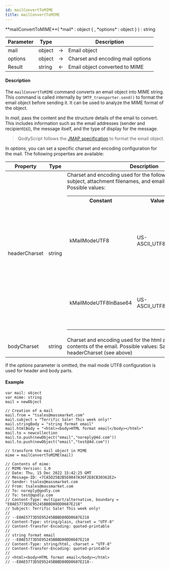 ```yaml
---
id: mailConvertToMIME
title: mailConvertToMIME
---
```



<!-- REF #_command_.mailConvertToMIME.Syntax -->**mailConvertToMIME**( *mail* : object { , *options* : object } ) : string<!-- END REF -->


<!-- REF #_command_.mailConvertToMIME.Params -->
|Parameter|Type||Description|
|---------|--- |:---:|------|
|mail|object|->|Email object|
|options|object|->|Charset and encoding mail options|
|Result|string|<-|Email object converted to MIME|
<!-- END REF -->

#### Description

The `mailConvertToMIME` command <!-- REF #_command_.mailConvertToMIME.Summary -->converts an email object into MIME string<!-- END REF -->. This command is called internally by `SMTP_transporter.send()` to format the email object before sending it. It can be used to analyze the MIME format of the object.

In *mail*, pass the content and the structure details of the email to convert. This includes information such as the email addresses (sender and recipient(s)), the message itself, and the type of display for the message.

> QodlyScript follows the [JMAP specification](https://jmap.io/spec-mail.html) to format the email object.

In *options*, you can set a specific charset and encoding configuration for the mail. The following properties are available:

|Property| Type| Description|
|---|---|---|
|headerCharset| string|Charset and encoding used for the following parts of the email: subject, attachment filenames, and email name attribute(s). Possible values:<table><tr><th>Constant</th><th>Value</th><th>Comment</th></tr><tr><td>kMailModeUTF8</td><td>US-ASCII_UTF8_QP</td><td><i>headerCharset</i> & <i>bodyCharset</i>: US-ASCII if possible, otherwise UTF-8 & Quoted-printable (**default value**)</td></tr><tr><td>kMailModeUTF8InBase64</td><td>US-ASCII_UTF8_B64</td><td><i>headerCharset</i> & <i>bodyCharset</i>: US-ASCII if possible, otherwise UTF-8 & base64</td></tr></table>|
|bodyCharset| string| Charset and encoding used for the html and string body contents of the email. Possible values: Same as for headerCharset (see above)|

If the *options* parameter is omitted, the mail mode UTF8 configuration is used for header and body parts.

#### Example

```qs
var mail: object
var mime: string
mail = newObject

// Creation of a mail
mail.from = "tsales@massmarket.com"
mail.subject = "Terrific Sale! This week only!"
mail.stringBody = "string format email"
mail.htmlBody = "<html><body>HTML format email</body></html>"
mail.to = newcollection
mail.to.push(newObject("email","noreply@4d.com"))
mail.to.push(newObject("email","test@4d.com"))

// transform the mail object in MIME
mime = mailConvertToMIME(mail)

// Contents of mime:
// MIME-Version: 1.0
// Date: Thu, 15 Dec 2022 15:42:25 GMT
// Message-ID: <7CA5D25B2B5E0047A36F2E8CB30362E2>
// Sender: tsales@massmarket.com
// From: tsales@massmarket.com
// To: noreply@qodly.com
// To: test@qodly.com
// Content-Type: multipart/alternative, boundary = "E0AE5773D5E95245BBBD80DD0687E218"
// Subject: Terrific Sale! This week only!
//
// --E0AE5773D5E95245BBBD80DD0687E218
// Content-Type: string/plain, charset = "UTF-8"
// Content-Transfer-Encoding: quoted-printable
//
// string format email
// --E0AE5773D5E95245BBBD80DD0687E218
// Content-Type: string/html, charset = "UTF-8"
// Content-Transfer-Encoding: quoted-printable
//
// <html><body>HTML format email</body></html>
// --E0AE5773D5E95245BBBD80DD0687E218--
```


